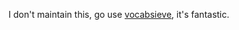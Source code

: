 I don't maintain this, go use [vocabsieve](https://github.com/FreeLanguageTools/vocabsieve), it's fantastic.
